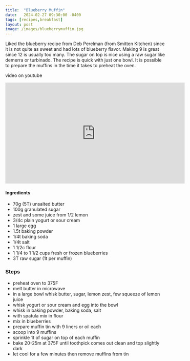 ```yaml
---
title:  "Blueberry Muffin"
date:   2024-02-27 09:30:00 -0400
tags: [recipes,breakfast]
layout: post
image: /images/blueberrymuffin.jpg
---
```


Liked the blueberry recipe from Deb Perelman (from Smitten Kitchen) since it is not quite as sweet and had lots of blueberry flavor.  Making 9 is great since 12 is usually
too many.  The sugar on top is nice using a raw sugar like demerra or turbinado. The recipe is quick with just one bowl.  It is possible to prepare
the muffins in the time it takes to preheat the oven.

video on youtube
<iframe width="560" height="315" src="https://www.youtube.com/embed/LdQ6apDaM6I" title="YouTube video player" frameborder="0" allow="accelerometer; autoplay; clipboard-write; encrypted-media; gyroscope; picture-in-picture; web-share" allowfullscreen></iframe>

#### Ingredients
- 70g (5T) unsalted butter
- 100g granulated sugar
- zest and some juice from 1/2 lemon
- 3/4c  plain yogurt or sour cream
- 1 large egg
- 1.5t baking powder
- 1/4t baking soda
- 1/4t salt
- 1 1/2c flour
- 1 1/4 to 1 1/2 cups fresh or frozen blueberries
- 3T raw sugar (1t per muffin)

### Steps
- preheat oven to 375F
- melt butter in microwave
- in a large bowl whisk butter, sugar, lemon zest, few squeeze of lemon juice
- whisk yogurt or sour cream and egg into the bowl
- whisk in baking powder, baking soda, salt
- with spatula mix in flour
- mix in blueberries
- prepare muffin tin with 9 liners or oil each
- scoop into 9 muffins
- sprinkle 1t of sugar on top of each muffin
- bake 20-25m at 375F until toothpick comes out clean and top slightly dark
- let cool for a few minutes then remove muffins from tin

